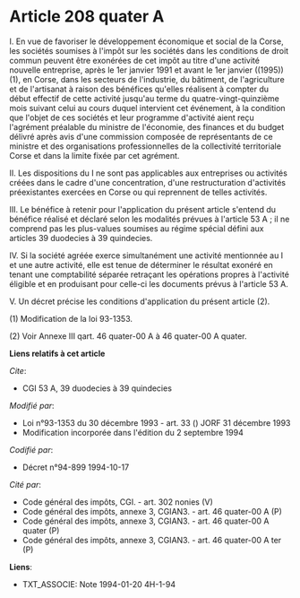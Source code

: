 # Article 208 quater A

I. En vue de favoriser le développement économique et social de la Corse, les sociétés soumises à l'impôt sur les sociétés
dans les conditions de droit commun peuvent être exonérées de cet impôt au titre d'une activité nouvelle entreprise, après le
1er janvier 1991 et avant le 1er janvier ((1995)) (1), en Corse, dans les secteurs de l'industrie, du bâtiment, de
l'agriculture et de l'artisanat à raison des bénéfices qu'elles réalisent à compter du début effectif de cette activité
jusqu'au terme du quatre-vingt-quinzième mois suivant celui au cours duquel intervient cet événement, à la condition que
l'objet de ces sociétés et leur programme d'activité aient reçu l'agrément préalable du ministre de l'économie, des finances
et du budget délivré après avis d'une commission composée de représentants de ce ministre et des organisations
professionnelles de la collectivité territoriale Corse et dans la limite fixée par cet agrément.

II. Les dispositions du I ne sont pas applicables aux entreprises ou activités créées dans le cadre d'une concentration,
d'une restructuration d'activités préexistantes exercées en Corse ou qui reprennent de telles activités.

III. Le bénéfice à retenir pour l'application du présent article s'entend du bénéfice réalisé et déclaré selon les modalités
prévues à l'article 53 A ; il ne comprend pas les plus-values soumises au régime spécial défini aux articles 39 duodecies à
39 quindecies.

IV. Si la société agréée exerce simultanément une activité mentionnée au I et une autre activité, elle est tenue de
déterminer le résultat exonéré en tenant une comptabilité séparée retraçant les opérations propres à l'activité éligible et
en produisant pour celle-ci les documents prévus à l'article 53 A.

V. Un décret précise les conditions d'application du présent article (2).

(1) Modification de la loi 93-1353.

(2) Voir Annexe III qart. 46 quater-00 A à 46 quater-00 A quater.

**Liens relatifs à cet article**

_Cite_:

  - CGI 53 A, 39 duodecies à 39 quindecies

_Modifié par_:

  - Loi n°93-1353 du 30 décembre 1993 - art. 33 () JORF 31 décembre 1993
  - Modification incorporée dans l'édition du 2 septembre 1994

_Codifié par_:

  - Décret n°94-899 1994-10-17

_Cité par_:

  - Code général des impôts, CGI. - art. 302 nonies (V)
  - Code général des impôts, annexe 3, CGIAN3. - art. 46 quater-00 A (P)
  - Code général des impôts, annexe 3, CGIAN3. - art. 46 quater-00 A quater (P)
  - Code général des impôts, annexe 3, CGIAN3. - art. 46 quater-00 A ter (P)

**Liens**:

  - TXT_ASSOCIE: Note 1994-01-20 4H-1-94
